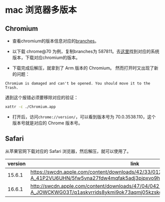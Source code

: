 # mac 浏览器多版本

## Chromium

* 查看chromium的版本信息对应的[branches](https://chromiumdash.appspot.com/branches)。

* 以下载 chrome@70 为例，复制branches为 587811。去[这里](https://commondatastorage.googleapis.com/chromium-browser-snapshots/index.html?)找到对应的系统版本，下载对应chromium的版本。

* 下载完成后解压，就拿到了 Arm 版本的 Chromium。 然而打开时又出现了新的问题：

```text
Chromium is damaged and can't be opened. You should move it to the Trash.
```

遇到这个报错必须要移除对应的验证：

```sh
xattr -c ./Chromium.app
```

* 打开后，访问`chrome://version/`，可以看到版本号为 70.0.3538.110，这个版本号就是对应的 Chrome 版本号。

## Safari

从苹果官网下载对应的 Safari 浏览器，然后解压，就可以使用了。

|version|link|
|-------|-----|
|15.6.1|https://swcdn.apple.com/content/downloads/42/33/012-57329-A_41P2VU6UHN/5fw5vna27fdw4mqfak5adj3pjpxvo9hgh7/Safari15.6.1CatalinaAuto.pkg|
|16.6.1|http://swcdn.apple.com/content/downloads/47/04/042-27539-A_JOWCKWG03T/q1askvrrids8ykmi9ok73aqmj05kzskcya/Safari16.6.1BigSurAuto.pkg|
